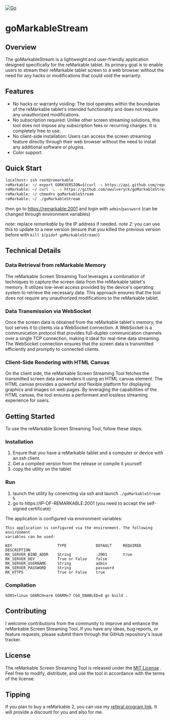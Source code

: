[![Go](https://github.com/owulveryck/goMarkableStream/actions/workflows/go.yml/badge.svg)](https://github.com/owulveryck/goMarkableStream/actions/workflows/go.yml)

# goMarkableStream
## Overview

The goMarkableStream is a lightweight and user-friendly application designed specifically for the reMarkable tablet. 
Its primary goal is to enable users to stream their reMarkable tablet screen to a web browser without the need for any hacks or modifications that could void the warranty.

## Features

- No hacks or warranty voiding: The tool operates within the boundaries of the reMarkable tablet's intended functionality and does not require any unauthorized modifications.
- No subscription required: Unlike other screen streaming solutions, this tool does not impose any subscription fees or recurring charges. It is completely free to use.
- No client-side installation: Users can access the screen streaming feature directly through their web browser without the need to install any additional software or plugins.
- Color support

## Quick Start

```bash
localhost> ssh root@remarkable
reMarkable: ~/ export GORKVERSION=$(curl -s https://api.github.com/repos/owulveryck/goMarkableStream/releases/latest | grep tag_name | awk -F\" '{print $4}')
reMarkable: ~/ curl -L -s https://github.com/owulveryck/goMarkableStream/releases/download/$GORKVERSION/goMarkableStream_${GORKVERSION//v}_linux_arm.tar.gz | tar xzvf - -O goMarkableStream_${GORKVERSION//v}_linux_arm/goMarkableStream > goMarkableStream
reMarkable: ~/ chmod+x goMarkableStream
reMarkable: ~/ ./goMarkableStream
```

then go to [https://remarkable:2001](https://remarkable:2001) and login with `admin`/`password` (can be changed through environment variables)

_note_: replace _remarkable_ by the IP address if needed.
_note 2_: you can use this to update to a new version (ensure that you killed the previous version before with `kill $(pidof goMarkableStream)`)

## Technical Details

### Data Retrieval from reMarkable Memory

The reMarkable Screen Streaming Tool leverages a combination of techniques to capture the screen data from the reMarkable tablet's memory. 
It utilizes low-level access provided by the device's operating system to retrieve the necessary data. 
This approach ensures that the tool does not require any unauthorized modifications to the reMarkable tablet.

### Data Transmission via WebSocket

Once the screen data is obtained from the reMarkable tablet's memory, the tool serves it to clients via a WebSocket connection. 
A WebSocket is a communication protocol that provides full-duplex communication channels over a single TCP connection, making it ideal for real-time data streaming. 
The WebSocket connection ensures that the screen data is transmitted efficiently and promptly to connected clients.

### Client-Side Rendering with HTML Canvas

On the client side, the reMarkable Screen Streaming Tool fetches the transmitted screen data and renders it using an HTML canvas element. 
The HTML canvas provides a powerful and flexible platform for displaying graphics and images on web pages. 
By leveraging the capabilities of the HTML canvas, the tool ensures a performant and lossless streaming experience for users.

## Getting Started

To use the reMarkable Screen Streaming Tool, follow these steps:

### Installation

1. Ensure that you have a reMarkable tablet and a computer or device with an ssh client.
2. Get a compiled version from the release or compile it yourself
3. copy the utility on the tablet

### Run

1. launch the utility by conencting via ssh and launch `./goMarkableStream &`
2. go to https://IP-OF-REMARKABLE:2001 (you need to accept the self-signed certificate)

The application is configured via environment variables:

```text
This application is configured via the environment. The following environment
variables can be used:

KEY                    TYPE             DEFAULT     REQUIRED    DESCRIPTION
RK_SERVER_BIND_ADDR    String           :2001       true        
RK_SERVER_DEV          True or False    false                   
RK_SERVER_USERNAME     String           admin                   
RK_SERVER_PASSWORD     String           password                
RK_HTTPS               True or False    true
```

### Compilation

`GOOS=linux GOARCH=arm GOARM=7 CGO_ENABLED=0 go build .`

## Contributing

I welcome contributions from the community to improve and enhance the reMarkable Screen Streaming Tool. If you have any ideas, bug reports, or feature requests, please submit them through the GitHub repository's issue tracker.

## License

The reMarkable Screen Streaming Tool is released under the [MIT License](https://opensource.org/licenses/MIT) . Feel free to modify, distribute, and use the tool in accordance with the terms of the license.

## Tipping

If you plan to buy a reMarkable 2, you can use my [referal program link](https://remarkable.com/referral/PY5B-PH8U). It will provide a discount for you and also for me.

